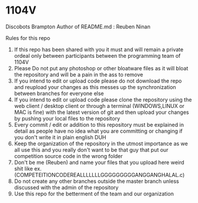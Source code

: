 # 1104V
Discobots Brampton
Author of README.md : Reuben Ninan

Rules for this repo

1. If this repo has been shared with you it must and will remain a private ordeal only between participants between the programming team of 1104V
2. Please Do not put any photoshop or other bloatware files as it will bloat the repository and will be a pain in the ass to remove
3. If you intend to edit or upload code please do not download the repo and reupload your changes as this messes up the synchronization between branches for everyone else
4. If you intend to edit or upload code please clone the repository using the web client / desktop client or through a terminal (WINDOWS,LINUX or MAC is fine) with the latest version of git and then upload your changes by pushing your local files to the repository
5. Every commit / edit or addition to this repository must be explained in detail as people have no idea what you are committing or changing if you don't write it in plain english DUH
6. Keep the organization of the repository in the utmost importance as we all use this and you really don't want to be that guy that put our competition source code in the wrong folder
7. Don't be me (Reuben) and name your files that you upload here weird shit like ex. (COMPETEITIONCODEREALLLLLLLGGGGGGGGGANGGANGHALAL.c)
8. Do not create any other branches outside the master branch unless discussed with the admin of the repository 
9. Use this repo for the betterment of the team and our organization
 

